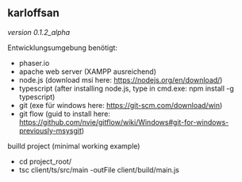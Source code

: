 ## karloffsan

*version 0.1.2_alpha*

Entwicklungsumgebung benötigt:

* phaser.io
* apache web server (XAMPP ausreichend)
* node.js (download msi here:
  https://nodejs.org/en/download/)
* typescript (after installing node.js, type in cmd.exe:
  npm install -g typescript)
* git (exe für windows here:
  https://git-scm.com/download/win)
* git flow (guid to install here:
  https://github.com/nvie/gitflow/wiki/Windows#git-for-windows-previously-msysgit)

builld project (minimal working example)
* cd project_root/
* tsc client/ts/src/main -outFile client/build/main.js
